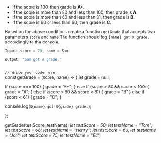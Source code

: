 - If the score is 100, then grade is **A+**.
- If the score is more than 80 and less than 100, then grade is **A**.
- If the score is more than 60 and less than 81, then grade is **B**.
- If the score is 60 or less than 60, then grade is **C**.

Based on the above conditions
create a function `getGrade`
that accepts two parameters
`score` and `name`
The function should log
`[name] got X grade.`
accordingly to the console.

```js
Input: score = 79, name = Sam

output: "Sam got A grade."
```

<codeblock language="javascript" type="exercise" testMode="multipleInput">
<code>
// Write your code here
</code>

<solution>
const getGrade = (score, name) => {
	let grade = null;

  if (score === 100) {
  	grade = "A+";
  } else if (score > 80 && score < 100) {
  	grade = "A";
  } else if (score > 60 && score < 81) {
  	grade = "B"
  } else if (score < 61) {
  	grade = "C";
  }

  console.log(`${name} got ${grade} grade.`);

};

</solution>
<testcases>
<caller>
getGrade(testScore, testName);
</caller>
<testcase>
<i>
let testScore = 50;
let testName = "Tom";
</i>
</testcase>
<testcase>
<i>
let testScore = 68;
let testName = "Henry";
</i>
</testcase>
<testcase>
<i>
let testScore = 60;
let testName = "Jon";
</i>
</testcase>
<testcase>
<i>
let testScore = 75;
let testName = "Ed";
</i>
</testcase>
</testcases>
</codeblock>
